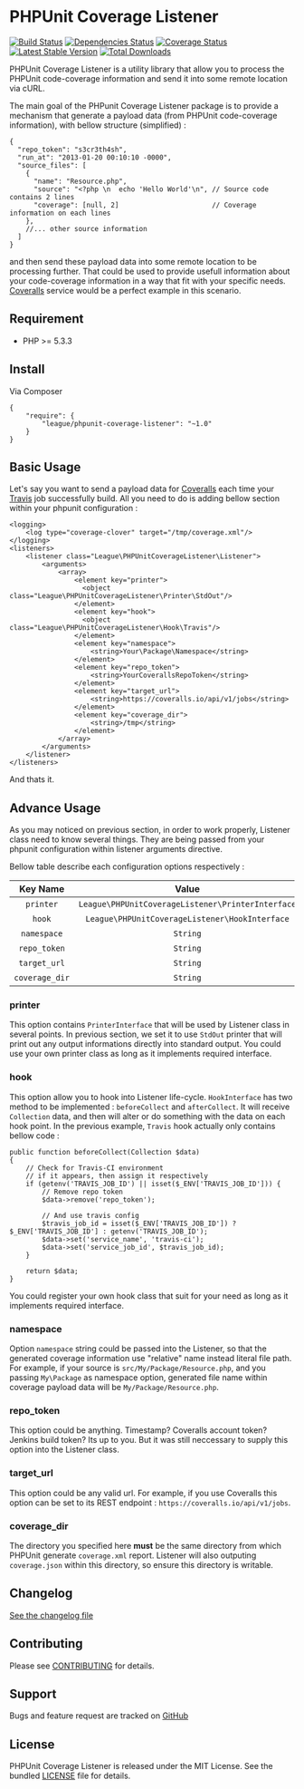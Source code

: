 PHPUnit Coverage Listener
=========================
[![Build Status](https://travis-ci.org/php-loep/phpunit-coverage-listener.png)](https://travis-ci.org/php-loep/phpunit-coverage-listener) [![Dependencies Status](https://d2xishtp1ojlk0.cloudfront.net/d/11688670)](http://depending.in/php-loep/phpunit-coverage-listener) [![Coverage Status](https://coveralls.io/repos/php-loep/phpunit-coverage-listener/badge.png?branch=master)](https://coveralls.io/r/php-loep/phpunit-coverage-listener?branch=master) [![Latest Stable Version](https://poser.pugx.org/league/phpunit-coverage-listener/v/stable.png)](https://packagist.org/packages/league/phpunit-coverage-listener) [![Total Downloads](https://poser.pugx.org/league/phpunit-coverage-listener/downloads.png)](https://packagist.org/packages/league/phpunit-coverage-listener)

PHPUnit Coverage Listener is a utility library that allow you to process the PHPUnit code-coverage information and send it into some remote location via cURL.

The main goal of the PHPunit Coverage Listener package is to provide a mechanism that generate a payload data (from PHPUnit code-coverage information), with bellow structure (simplified) :

    {
      "repo_token": "s3cr3th4sh",
      "run_at": "2013-01-20 00:10:10 -0000",
      "source_files": [
        {
          "name": "Resource.php",
          "source": "<?php \n  echo 'Hello World'\n", // Source code contains 2 lines
          "coverage": [null, 2]                       // Coverage information on each lines
        },
        //... other source information
      ]
    }

and then send these payload data into some remote location to be processing further. That could be used to provide usefull information about your code-coverage information in a way that fit with your specific needs. [Coveralls](https://coveralls.io/) service would be a perfect example in this scenario.

Requirement
-----------

* PHP >= 5.3.3

Install
-------

Via Composer

    {
        "require": {
            "league/phpunit-coverage-listener": "~1.0"
        }
    }
    

Basic Usage
-----------

Let's say you want to send a payload data for [Coveralls](https://coveralls.io/) each time your [Travis](http://travis-ci.org/) job successfully build. All you need to do is adding bellow section within your phpunit configuration :
	
	<logging>
        <log type="coverage-clover" target="/tmp/coverage.xml"/>
    </logging>
    <listeners>
        <listener class="League\PHPUnitCoverageListener\Listener">
            <arguments>
                <array>
                    <element key="printer">
                      <object class="League\PHPUnitCoverageListener\Printer\StdOut"/>
                    </element>
                    <element key="hook">
                      <object class="League\PHPUnitCoverageListener\Hook\Travis"/>
                    </element>
                    <element key="namespace">
                        <string>Your\Package\Namespace</string>
                    </element>
                    <element key="repo_token">
                        <string>YourCoverallsRepoToken</string>
                    </element>
                    <element key="target_url">
                        <string>https://coveralls.io/api/v1/jobs</string>
                    </element>
                    <element key="coverage_dir">
                        <string>/tmp</string>
                    </element>
                </array>
            </arguments>
        </listener>
    </listeners>

And thats it.

Advance Usage
-------------

As you may noticed on previous section, in order to work properly, Listener class need to know several things. They are being passed from your phpunit configuration within listener arguments directive.

Bellow table describe each configuration options respectively : 

| Key Name | Value | Description
| :---: | :---: | :---: |
| `printer` | `League\PHPUnitCoverageListener\PrinterInterface` | Required |
| `hook` | `League\PHPUnitCoverageListener\HookInterface` | Optional |
| `namespace` | `String` | Optional |
| `repo_token` | `String` | Required |
| `target_url` | `String` | Required |
| `coverage_dir` | `String` | Required |

### printer

This option contains `PrinterInterface` that will be used by Listener class in several points. In previous section, we set it to use `StdOut` printer that will print out any output informations directly into standard output. You could use your own printer class as long as it implements required interface.

### hook

This option allow you to hook into Listener life-cycle. `HookInterface` has two method to be implemented : `beforeCollect` and `afterCollect`. It will receive `Collection` data, and then will alter or do something with the data on each hook point. In the previous example, `Travis` hook actually only contains bellow code :

    public function beforeCollect(Collection $data)
    {
        // Check for Travis-CI environment
        // if it appears, then assign it respectively
        if (getenv('TRAVIS_JOB_ID') || isset($_ENV['TRAVIS_JOB_ID'])) {
            // Remove repo token
            $data->remove('repo_token');

            // And use travis config
            $travis_job_id = isset($_ENV['TRAVIS_JOB_ID']) ? $_ENV['TRAVIS_JOB_ID'] : getenv('TRAVIS_JOB_ID');
            $data->set('service_name', 'travis-ci');
            $data->set('service_job_id', $travis_job_id);
        }

        return $data;
    }

You could register your own hook class that suit for your need as long as it implements required interface.

### namespace

Option `namespace` string could be passed into the Listener, so that the generated coverage information use "relative" name instead literal file path. For example, if your source is `src/My/Package/Resource.php`, and you passing `My\Package` as namespace option, generated file name within coverage payload data will be `My/Package/Resource.php`.

### repo_token

This option could be anything. Timestamp? Coveralls account token? Jenkins build token? Its up to you. But it was still neccessary to supply this option into the Listener class.

### target_url

This option could be any valid url. For example, if you use Coveralls this option can be set to its REST endpoint : `https://coveralls.io/api/v1/jobs`.

### coverage_dir

The directory you specified here **must** be the same directory from which PHPUnit generate `coverage.xml` report. Listener will also outputing `coverage.json` within this directory, so ensure this directory is writable.

Changelog
---------

[See the changelog file](https://github.com/php-loep/phpunit-coverage-listener/blob/master/CHANGELOG.md)

Contributing
------------

Please see [CONTRIBUTING](https://github.com/php-loep/phpunit-coverage-listener/blob/master/CONTRIBUTING.md) for details.

Support
-------

Bugs and feature request are tracked on [GitHub](https://github.com/php-loep/phpunit-coverage-listener/issues)

License
-------

PHPUnit Coverage Listener is released under the MIT License. See the bundled
[LICENSE](https://github.com/php-loep/phpunit-coverage-listener/blob/master/LICENSE) file for details.